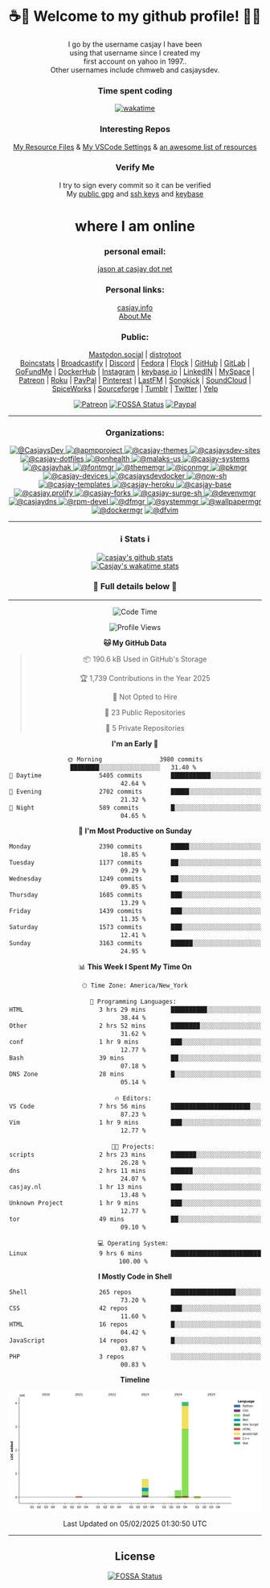 <div align="center">  
  
# <strong> ☕👋 Welcome to my github profile! 👋🚀 </strong>  
  
I go by the username casjay I have been  
using that username since I created my  
first account on yahoo in 1997..  
Other usernames include chmweb and casjaysdev.  

### <strong> Time spent coding </strong>  
[![wakatime](https://wakatime.com/badge/user/6d243b33-70c8-4cb8-be81-5e60f2da8818.svg)](https://wakatime.com/@6d243b33-70c8-4cb8-be81-5e60f2da8818)
  
### <strong> Interesting Repos </strong>  
[My Resource Files](https://github.com/casjay/resources) & 
[My VSCode Settings](https://github.com/casjay/vs-code) & 
[an awesome list of resources](https://github.com/casjay/awesome)
  
### <strong> Verify Me </strong>
I try to sign every commit so it can be verified  
My [public gpg](https://github.com/casjay/public/raw/main/jason.asc) and 
[ssh keys](https://github.com/casjay/public/raw/main/ssh_id.pub) and 
[keybase](https://keybase.io/casjay)  
  
# <strong> where I am online </strong>  
  
### <strong> personal email: </strong>  
[jason at casjay dot net](mailto:jason@casjay.pro)  

### <strong> Personal links: </strong>  
[casjay.info](http://casjay.info)  
[About.Me](https://about.me/casjay)  
  
### <strong> Public: </strong>  
<a rel="me" href="https://mastodon.social/@casjay">Mastodon.social</a> | 
<a rel="me" href="https://distrotoot.com/@casjay">distrotoot</a>  
[Boincstats](https://boincstats.com/en/page/profile/user/34665/) | 
[Broadcastify](http://www.radioreference.com/apps/user/?uid=184850) | 
[Discord](https://discord.gg/z2wS84v) | 
[Fedora](https://copr.fedorainfracloud.org/coprs/casjay) | 
[Flock](http://casjay.flock.com) | 
[GitHub](http://github.com/casjay) | 
[GitLab](http://gitlab.com/casjay) | 
[GoFundMe](https://www.gofundme.com/casjay) | 
[DockerHub](https://hub.docker.com/r/casjay/) | 
[Instagram](https://www.instagram.com/casjay/) | 
[keybase.io](http://keybase.io/casjay) | 
[LinkedIN](http://linkedin.com/in/casjay) | 
[MySpace](https://myspace.com/casjay) | 
[Patreon](https://www.patreon.com/casjay) | 
[Roku](https://my.roku.com/add/casjaysdev) | 
[PayPal](https://paypal.me/casjaysdev) | 
[Pinterest](https://www.pinterest.com/casjaysdev) | 
[LastFM](https://www.last.fm/user/Casjay) | 
[Songkick](https://www.songkick.com/users/casjay) | 
[SoundCloud](https://soundcloud.com/casjay) | 
[SpiceWorks](https://community.spiceworks.com/people/casjay) | 
[Sourceforge](https://sourceforge.net/u/chmweb/profile/) | 
[Tumblr](https://casjay.tumblr.com) | 
[Twitter](https://twitter.com/casjay) | 
[Yelp](https://www.yelp.com/user_details?userid=vSxaZZdqte5WhkOlsPqReQ)  
  
[![Patreon](https://img.shields.io/badge/patreon-donate-orange.svg)](https://www.patreon.com/casjay) 
[![FOSSA Status](https://app.fossa.com/api/projects/git%2Bgithub.com%2Fcasjay%2Fcasjay.svg?type=shield)](https://app.fossa.com/projects/git%2Bgithub.com%2Fcasjay%2Fcasjay?ref=badge_shield) 
[![Paypal](https://img.shields.io/badge/Donate-PayPal-green.svg)](https://www.paypal.me/casjaysdev) 
    
---
### <strong> Organizations: </strong>  
[ ![@CasjaysDev](https://avatars.githubusercontent.com/u/20425123?s=64&v=4) ](https://github.com/CasjaysDev) 
[ ![@apmpproject](https://avatars.githubusercontent.com/u/43100239?s=64&v=4) ](https://github.com/apmpproject) 
[ ![@casjay-themes](https://avatars.githubusercontent.com/u/43266386?s=64&v=4) ](https://github.com/casjay-themes) 
[ ![@casjaysdev-sites](https://avatars.githubusercontent.com/u/46037693?s=64&v=4) ](https://github.com/casjaysdev-sites) 
[ ![@casjay-dotfiles](https://avatars.githubusercontent.com/u/46251966?s=64&v=4) ](https://github.com/casjay-dotfiles) 
[ ![@onhealth](https://avatars.githubusercontent.com/u/51725165?s=64&v=4) ](https://github.com/onhealth) 
[ ![@malaks-us](https://avatars.githubusercontent.com/u/52330029?s=64&v=4) ](https://github.com/malaks-us) 
[ ![@casjay-systems](https://avatars.githubusercontent.com/u/57676374?s=64&v=4) ](https://github.com/casjay-systems) 
[ ![@casjayhak](https://avatars.githubusercontent.com/u/58369351?s=64&v=4) ](https://github.com/casjayhak) 
[ ![@fontmgr](https://avatars.githubusercontent.com/u/59543287?s=64&v=4) ](https://github.com/fontmgr) 
[ ![@thememgr](https://avatars.githubusercontent.com/u/59550899?s=64&v=4) ](https://github.com/thememgr) 
[ ![@iconmgr](https://avatars.githubusercontent.com/u/59550989?s=64&v=4) ](https://github.com/iconmgr) 
[ ![@pkmgr](https://avatars.githubusercontent.com/u/59585618?s=64&v=4) ](https://github.com/pkmgr) 
[ ![@casjay-devices](https://avatars.githubusercontent.com/u/61310623?s=64&v=4) ](https://github.com/casjay-devices) 
[ ![@casjaysdevdocker](https://avatars.githubusercontent.com/u/61954707?s=64&v=4) ](https://github.com/casjaysdevdocker) 
[ ![@now-sh](https://avatars.githubusercontent.com/u/62222612?s=64&v=4) ](https://github.com/now-sh) 
[ ![@casjay-templates](https://avatars.githubusercontent.com/u/62282596?s=64&v=4) ](https://github.com/casjay-templates) 
[ ![@casjay-heroku](https://avatars.githubusercontent.com/u/62525368?s=64&v=4) ](https://github.com/casjay-heroku) 
[ ![@casjay-base](https://avatars.githubusercontent.com/u/68616363?s=64&v=4) ](https://github.com/casjay-base) 
[ ![@casjay.prolify](https://avatars.githubusercontent.com/u/68720283?s=64&v=4) ](https://github.com/casjay.prolify) 
[ ![@casjay-forks](https://avatars.githubusercontent.com/u/68832812?s=64&v=4) ](https://github.com/casjay-forks) 
[ ![@casjay-surge-sh](https://avatars.githubusercontent.com/u/69099894?s=64&v=4) ](https://github.com/casjay-surge-sh) 
[ ![@devenvmgr](https://avatars.githubusercontent.com/u/69414269?s=64&v=4) ](https://github.com/devenvmgr) 
[ ![@casjaydns](https://avatars.githubusercontent.com/u/69495418?s=64&v=4) ](https://github.com/casjaydns) 
[ ![@rpm-devel](https://avatars.githubusercontent.com/u/69617112?s=64&v=4) ](https://github.com/rpm-devel) 
[ ![@dfmgr](https://avatars.githubusercontent.com/u/69711097?s=64&v=4) ](https://github.com/dfmgr) 
[ ![@systemmgr](https://avatars.githubusercontent.com/u/69769925?s=64&v=4) ](https://github.com/systemmgr) 
[ ![@wallpapermgr](https://avatars.githubusercontent.com/u/69895055?s=64&v=4) ](https://github.com/wallpapermgr) 
[ ![@dockermgr](https://avatars.githubusercontent.com/u/70548863?s=64&v=4)](https://github.com/dockermgr) 
[ ![@dfvim](https://avatars.githubusercontent.com/u/94795046?s=200&v=4)](https://github.com/dfvim)  
  
---
### ℹ️ Stats ℹ️
[![casjay's github stats](https://github-readme-stats.vercel.app/api/?username=casjay&show_icons=true&theme=dracula)](https://github.com/casjay)  
[![Casjay's wakatime stats](https://github-readme-stats.vercel.app/api/wakatime?username=casjay&show_icons=true&theme=dracula)](https://github.com/casjay)  
  
### 🔽 Full details below 🔽  
---
<!--START_SECTION:waka-->
![Code Time](http://img.shields.io/badge/Code%20Time-7%2C275%20hrs%2041%20mins-blue)

![Profile Views](http://img.shields.io/badge/Profile%20Views-10-blue)

**🐱 My GitHub Data** 

> 📦 190.6 kB Used in GitHub's Storage 
 > 
> 🏆 1,739 Contributions in the Year 2025
 > 
> 🚫 Not Opted to Hire
 > 
> 📜 23 Public Repositories 
 > 
> 🔑 5 Private Repositories 
 > 
**I'm an Early 🐤** 

```text
🌞 Morning                3980 commits        ████████░░░░░░░░░░░░░░░░░   31.40 % 
🌆 Daytime                5405 commits        ███████████░░░░░░░░░░░░░░   42.64 % 
🌃 Evening                2702 commits        █████░░░░░░░░░░░░░░░░░░░░   21.32 % 
🌙 Night                  589 commits         █░░░░░░░░░░░░░░░░░░░░░░░░   04.65 % 
```
📅 **I'm Most Productive on Sunday** 

```text
Monday                   2390 commits        █████░░░░░░░░░░░░░░░░░░░░   18.85 % 
Tuesday                  1177 commits        ██░░░░░░░░░░░░░░░░░░░░░░░   09.29 % 
Wednesday                1249 commits        ██░░░░░░░░░░░░░░░░░░░░░░░   09.85 % 
Thursday                 1685 commits        ███░░░░░░░░░░░░░░░░░░░░░░   13.29 % 
Friday                   1439 commits        ███░░░░░░░░░░░░░░░░░░░░░░   11.35 % 
Saturday                 1573 commits        ███░░░░░░░░░░░░░░░░░░░░░░   12.41 % 
Sunday                   3163 commits        ██████░░░░░░░░░░░░░░░░░░░   24.95 % 
```


📊 **This Week I Spent My Time On** 

```text
🕑︎ Time Zone: America/New_York

💬 Programming Languages: 
HTML                     3 hrs 29 mins       ██████████░░░░░░░░░░░░░░░   38.44 % 
Other                    2 hrs 52 mins       ████████░░░░░░░░░░░░░░░░░   31.62 % 
conf                     1 hr 9 mins         ███░░░░░░░░░░░░░░░░░░░░░░   12.77 % 
Bash                     39 mins             ██░░░░░░░░░░░░░░░░░░░░░░░   07.18 % 
DNS Zone                 28 mins             █░░░░░░░░░░░░░░░░░░░░░░░░   05.14 % 

🔥 Editors: 
VS Code                  7 hrs 56 mins       ██████████████████████░░░   87.23 % 
Vim                      1 hr 9 mins         ███░░░░░░░░░░░░░░░░░░░░░░   12.77 % 

🐱‍💻 Projects: 
scripts                  2 hrs 23 mins       ███████░░░░░░░░░░░░░░░░░░   26.28 % 
dns                      2 hrs 11 mins       ██████░░░░░░░░░░░░░░░░░░░   24.07 % 
casjay.nl                1 hr 13 mins        ███░░░░░░░░░░░░░░░░░░░░░░   13.48 % 
Unknown Project          1 hr 9 mins         ███░░░░░░░░░░░░░░░░░░░░░░   12.77 % 
tor                      49 mins             ██░░░░░░░░░░░░░░░░░░░░░░░   09.10 % 

💻 Operating System: 
Linux                    9 hrs 6 mins        █████████████████████████   100.00 % 
```

**I Mostly Code in Shell** 

```text
Shell                    265 repos           ██████████████████░░░░░░░   73.20 % 
CSS                      42 repos            ███░░░░░░░░░░░░░░░░░░░░░░   11.60 % 
HTML                     16 repos            █░░░░░░░░░░░░░░░░░░░░░░░░   04.42 % 
JavaScript               14 repos            █░░░░░░░░░░░░░░░░░░░░░░░░   03.87 % 
PHP                      3 repos             ░░░░░░░░░░░░░░░░░░░░░░░░░   00.83 % 
```



**Timeline**

![Lines of Code chart](https://raw.githubusercontent.com/casjay/casjay/main/assets/bar_graph.png)


 Last Updated on 05/02/2025 01:30:50 UTC
<!--END_SECTION:waka-->  
---

## License
[![FOSSA Status](https://app.fossa.com/api/projects/git%2Bgithub.com%2Fcasjay%2Fcasjay.svg?type=large)](https://app.fossa.com/projects/git%2Bgithub.com%2Fcasjay%2Fcasjay?ref=badge_large)
</div>  
